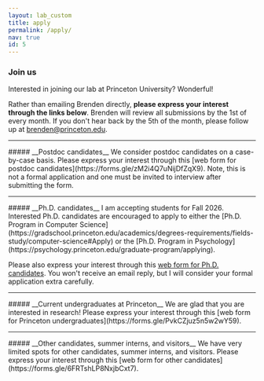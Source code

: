 ```yaml
---
layout: lab_custom
title: apply
permalink: /apply/
nav: true
id: 5
---
```

### __Join us__

Interested in joining our lab at Princeton University? Wonderful!

Rather than emailing Brenden directly, __please express your interest through the links below__. Brenden will review all submissions by the 1st of every month. If you don't hear back by the 5th of the month, please follow up at brenden@princeton.edu.

<hr class='invis'>
##### __Postdoc candidates__
We consider postdoc candidates on a case-by-case basis. Please express your interest through this [web form for postdoc candidates](https://forms.gle/zM2i4Q7uNijDfZqX9). Note, this is not a formal application and one must be invited to interview after submitting the form.

<hr class='invis'>
##### __Ph.D. candidates__
I am accepting students for Fall 2026. Interested Ph.D. candidates are encouraged to apply to either the 
[Ph.D. Program in Computer Science](https://gradschool.princeton.edu/academics/degrees-requirements/fields-study/computer-science#Apply)
or the [Ph.D. Program in Psychology](https://psychology.princeton.edu/graduate-program/applying).

Please also express your interest through this [web form for Ph.D. candidates](https://forms.gle/AXoau6Q7xuZnhUeaA). You won't receive an email reply, but I will consider your formal application extra carefully.

<hr class='invis'>
##### __Current undergraduates at Princeton__
We are glad that you are interested in research! Please express your interest through this [web form for Princeton undergraduates](https://forms.gle/PvkCZjuz5n5w2wY59).

<hr class='invis'>
##### __Other candidates, summer interns, and visitors__
We have very limited spots for other candidates, summer interns, and visitors. Please express your interest through this [web form for other candidates](https://forms.gle/6FRTshLP8NxjbCxt7).